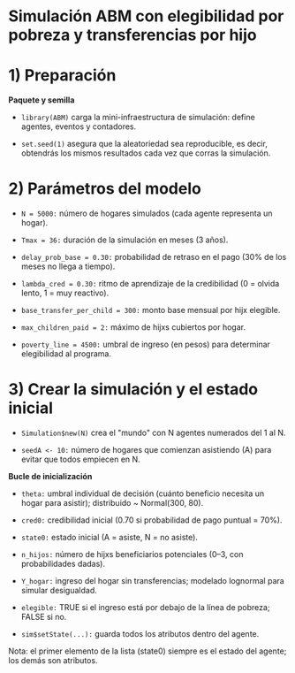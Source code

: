 # Simulación ABM con elegibilidad por pobreza y transferencias por hijo
# 1) Preparación

**Paquete y semilla**

- `library(ABM)` carga la mini-infraestructura de simulación: define agentes, eventos y contadores.

- `set.seed(1)` asegura que la aleatoriedad sea reproducible, es decir, obtendrás los mismos resultados cada vez que corras la simulación.

# 2) Parámetros del modelo

- `N = 5000:` número de hogares simulados (cada agente representa un hogar).

- `Tmax = 36:` duración de la simulación en meses (3 años).

- `delay_prob_base = 0.30:` probabilidad de retraso en el pago (30% de los meses no llega a tiempo).

- `lambda_cred = 0.30:` ritmo de aprendizaje de la credibilidad (0 = olvida lento, 1 = muy reactivo).

- `base_transfer_per_child = 300:` monto base mensual por hijx elegible.

- `max_children_paid = 2:` máximo de hijxs cubiertos por hogar.

- `poverty_line = 4500:` umbral de ingreso (en pesos) para determinar elegibilidad al programa.

# 3) Crear la simulación y el estado inicial

- `Simulation$new(N)` crea el "mundo" con N agentes numerados del 1 al N.

- `seedA <- 10:` número de hogares que comienzan asistiendo (A) para evitar que todos empiecen en N.

**Bucle de inicialización**

- `theta:` umbral individual de decisión (cuánto beneficio necesita un hogar para asistir); distribuido ~ Normal(300, 80).

- `cred0:` credibilidad inicial (0.70 si probabilidad de pago puntual = 70%).

- `state0:` estado inicial (A = asiste, N = no asiste).

- `n_hijos:` número de hijxs beneficiarios potenciales (0–3, con probabilidades dadas).

- `Y_hogar:` ingreso del hogar sin transferencias; modelado lognormal para simular desigualdad.

- `elegible:` TRUE si el ingreso está por debajo de la línea de pobreza; FALSE si no.

- `sim$setState(...):` guarda todos los atributos dentro del agente.

Nota: el primer elemento de la lista (state0) siempre es el estado del agente; los demás son atributos.
